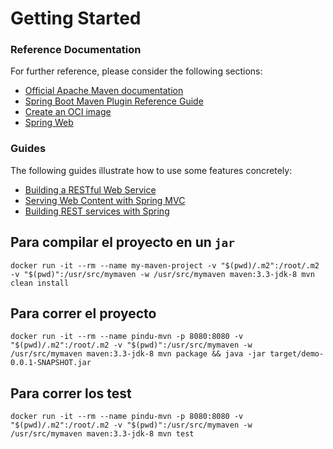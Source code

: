 # Getting Started

### Reference Documentation
For further reference, please consider the following sections:

* [Official Apache Maven documentation](https://maven.apache.org/guides/index.html)
* [Spring Boot Maven Plugin Reference Guide](https://docs.spring.io/spring-boot/docs/2.6.2/maven-plugin/reference/html/)
* [Create an OCI image](https://docs.spring.io/spring-boot/docs/2.6.2/maven-plugin/reference/html/#build-image)
* [Spring Web](https://docs.spring.io/spring-boot/docs/2.6.2/reference/htmlsingle/#boot-features-developing-web-applications)

### Guides
The following guides illustrate how to use some features concretely:

* [Building a RESTful Web Service](https://spring.io/guides/gs/rest-service/)
* [Serving Web Content with Spring MVC](https://spring.io/guides/gs/serving-web-content/)
* [Building REST services with Spring](https://spring.io/guides/tutorials/bookmarks/)


## Para compilar el proyecto en un **`jar`**
```
docker run -it --rm --name my-maven-project -v "$(pwd)/.m2":/root/.m2 -v "$(pwd)":/usr/src/mymaven -w /usr/src/mymaven maven:3.3-jdk-8 mvn clean install
```

## Para correr el proyecto
```
docker run -it --rm --name pindu-mvn -p 8080:8080 -v "$(pwd)/.m2":/root/.m2 -v "$(pwd)":/usr/src/mymaven -w /usr/src/mymaven maven:3.3-jdk-8 mvn package && java -jar target/demo-0.0.1-SNAPSHOT.jar
```

## Para correr los test
```
docker run -it --rm --name pindu-mvn -p 8080:8080 -v "$(pwd)/.m2":/root/.m2 -v "$(pwd)":/usr/src/mymaven -w /usr/src/mymaven maven:3.3-jdk-8 mvn test
```